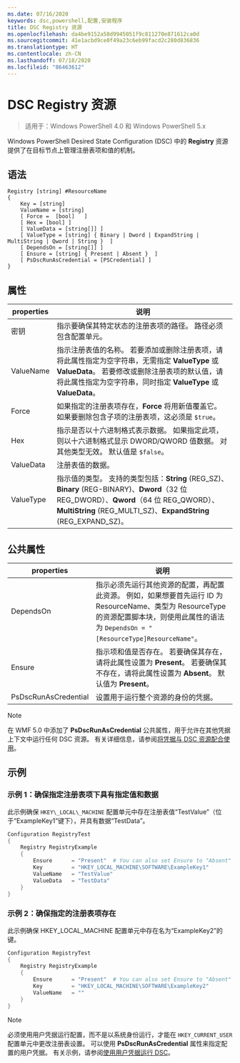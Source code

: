 ```yaml
---
ms.date: 07/16/2020
keywords: dsc,powershell,配置,安装程序
title: DSC Registry 资源
ms.openlocfilehash: da4be9152a58d9945051f9c811270e871612ca0d
ms.sourcegitcommit: 41e1acbd9ce0f49a23c6eb99facd2c280d836836
ms.translationtype: HT
ms.contentlocale: zh-CN
ms.lasthandoff: 07/18/2020
ms.locfileid: "86463612"
---
```

# <a name="dsc-registry-resource"></a>DSC Registry 资源

> 适用于：Windows PowerShell 4.0 和 Windows PowerShell 5.x

Windows PowerShell Desired State Configuration (DSC) 中的 **Registry** 资源提供了在目标节点上管理注册表项和值的机制。

## <a name="syntax"></a>语法

```Syntax
Registry [string] #ResourceName
{
    Key = [string]
    ValueName = [string]
    [ Force =  [bool]   ]
    [ Hex = [bool] ]
    [ ValueData = [string[]] ]
    [ ValueType = [string] { Binary | Dword | ExpandString | MultiString | Qword | String }  ]
    [ DependsOn = [string[]] ]
    [ Ensure = [string] { Present | Absent }  ]
    [ PsDscRunAsCredential = [PSCredential] ]
}
```

## <a name="properties"></a>属性

|properties |说明 |
|---|---|
|密钥 |指示要确保其特定状态的注册表项的路径。 路径必须包含配置单元。 |
|ValueName |指示注册表值的名称。 若要添加或删除注册表项，请将此属性指定为空字符串，无需指定 **ValueType** 或 **ValueData**。 若要修改或删除注册表项的默认值，请将此属性指定为空字符串，同时指定 **ValueType** 或 **ValueData**。 |
|Force |如果指定的注册表项存在，**Force** 将用新值覆盖它。 如果要删除包含子项的注册表项，这必须是 `$true`。 |
|Hex |指示是否以十六进制格式表示数据。 如果指定此项，则以十六进制格式显示 DWORD/QWORD 值数据。 对其他类型无效。 默认值是 `$false`。 |
|ValueData |注册表值的数据。 |
|ValueType |指示值的类型。 支持的类型包括：**String** (REG_SZ)、**Binary** (REG-BINARY)、**Dword**（32 位 REG_DWORD）、**Qword**（64 位 REG_QWORD）、**MultiString** (REG_MULTI_SZ)、**ExpandString** (REG_EXPAND_SZ)。 |

## <a name="common-properties"></a>公共属性

|properties |说明 |
|---|---|
|DependsOn |指示必须先运行其他资源的配置，再配置此资源。 例如，如果想要首先运行 ID 为 ResourceName、类型为 ResourceType 的资源配置脚本块，则使用此属性的语法为 `DependsOn = "[ResourceType]ResourceName"`。 |
|Ensure |指示项和值是否存在。 若要确保其存在，请将此属性设置为 **Present**。 若要确保其不存在，请将此属性设置为 **Absent**。 默认值为 **Present**。 |
|PsDscRunAsCredential |设置用于运行整个资源的身份的凭据。 |

> [!NOTE]
> 在 WMF 5.0 中添加了 **PsDscRunAsCredential** 公共属性，用于允许在其他凭据上下文中运行任何 DSC 资源。 有关详细信息，请参阅[将凭据与 DSC 资源配合使用](../../../configurations/runasuser.md)。

## <a name="examples"></a>示例

### <a name="example-1-ensure-specified-value-and-data-under-specified-registry-key"></a>示例 1：确保指定注册表项下具有指定值和数据

此示例确保 `HKEY\_LOCAL\_MACHINE` 配置单元中存在注册表值“TestValue”（位于“ExampleKey1”键下），并具有数据“TestData”。

```powershell
Configuration RegistryTest
{
    Registry RegistryExample
    {
        Ensure      = "Present"  # You can also set Ensure to "Absent"
        Key         = "HKEY_LOCAL_MACHINE\SOFTWARE\ExampleKey1"
        ValueName   = "TestValue"
        ValueData   = "TestData"
    }
}
```

### <a name="example-2-ensure-specified-registry-key-exists"></a>示例 2：确保指定的注册表项存在

此示例确保 HKEY\_LOCAL\_MACHINE 配置单元中存在名为“ExampleKey2”的键。

```powershell
Configuration RegistryTest
{
    Registry RegistryExample
    {
        Ensure      = "Present"  # You can also set Ensure to "Absent"
        Key         = "HKEY_LOCAL_MACHINE\SOFTWARE\ExampleKey2"
        ValueName   = ""
    }
}
```

> [!NOTE]
> 必须使用用户凭据运行配置，而不是以系统身份运行，才能在 `HKEY_CURRENT_USER` 配置单元中更改注册表设置。 可以使用 **PsDscRunAsCredential** 属性来指定配置的用户凭据。 有关示例，请参阅[使用用户凭据运行 DSC](../../../configurations/runAsUser.md)。
